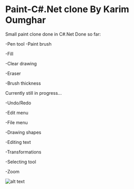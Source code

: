 Paint-C#.Net clone
By Karim Oumghar
========

Small paint clone done in C#.Net
Done so far:

-Pen tool
-Paint brush

-Fill

-Clear drawing

-Eraser

-Brush thickness


Currently still in progress...

-Undo/Redo

-Edit menu

-File menu

-Drawing shapes

-Editing text

-Transformations

-Selecting tool

-Zoom

![alt text](https://simpledevcode.files.wordpress.com/2014/04/5.png)
